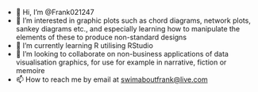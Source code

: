- 👋 Hi, I’m @Frank021247
- 👀 I’m interested in graphic plots such as chord diagrams, network plots, sankey diagrams etc., and especially learning how to manipulate the elements of these to produce non-standard designs
- 🌱 I’m currently learning R utilising RStudio
- 💞️ I’m looking to collaborate on non-business applications of data visualisation graphics, for use for example in narrative, fiction or memoire
- 📫 How to reach me by email at swimaboutfrank@live.com
<!---
Frank021247/Frank021247 is a ✨ special ✨ repository because its `README.md` (this file) appears on your GitHub profile.
You can click the Preview link to take a look at your changes.
--->
